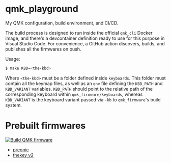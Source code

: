 # qmk_playground

My QMK configuration, build environment, and CI/CD.

The build process is designed to run inside the official `qmk_cli` Docker image, and there's a devcontainer definition ready to use for this purpose in Visual Studio Code. For convenience, a GitHub action discovers, builds, and publishes all the firmwares on push.

Usage:

```bash
$ make KBD=<the-kbd>
```

Where `<the-kbd>` must be a folder defined inside `keyboards`. This folder must contain all the keymap files, as well as an `env` file defining the `KBD_PATH` and
`KBD_VARIANT` variables. `KBD_PATH` should point to the relative path of the corresponding keyboard within `qmk_firmware/keyboards`, whereas `KBD_VARIANT` is the keyboard variant passed via `-kb` to `qmk_firmware`'s build system.

# Prebuilt firmwares

[![Build QMK firmware](https://github.com/agustinmista/qmk_playground/actions/workflows/build.yml/badge.svg)](https://github.com/agustinmista/qmk_playground/actions/workflows/build.yml)

* [preonic](https://nightly.link/agustinmista/qmk_playground/workflows/build/main/preonic.zip)
* [thekey_v2](https://nightly.link/agustinmista/qmk_playground/workflows/build/main/thekey_v2.zip)